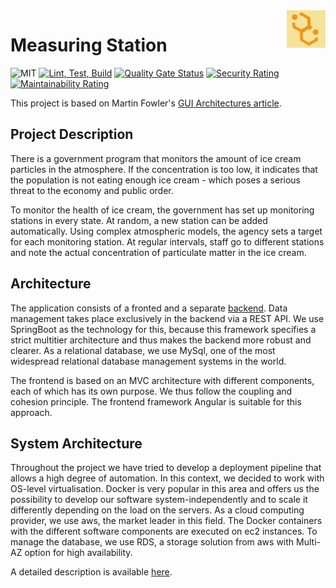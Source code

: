 <img src="https://github.com/jannikr/measuring-station/blob/main/logo.png" alt="Ice Logo" title="Logo" align="right" height="60" />

# Measuring Station

![MIT](https://img.shields.io/badge/license-MIT-blue.svg)
[![Lint, Test, Build](https://github.com/jannikr/measuring-station/actions/workflows/node.js.yml/badge.svg)](https://github.com/jannikr/measuring-station/actions/workflows/node.js.yml)
[![Quality Gate Status](https://sonarcloud.io/api/project_badges/measure?project=jannikr_measuring-station&metric=alert_status)](https://sonarcloud.io/summary/new_code?id=jannikr_measuring-station)
[![Security Rating](https://sonarcloud.io/api/project_badges/measure?project=jannikr_measuring-station&metric=security_rating)](https://sonarcloud.io/summary/new_code?id=jannikr_measuring-station)
[![Maintainability Rating](https://sonarcloud.io/api/project_badges/measure?project=jannikr_measuring-station&metric=sqale_rating)](https://sonarcloud.io/summary/new_code?id=jannikr_measuring-station)

This project is based on Martin Fowler's [GUI Architectures article](https://martinfowler.com/eaaDev/uiArchs.html).

## Project Description

There is a government program that monitors the amount of ice cream particles in the atmosphere. If the concentration is too low, it indicates that the population is not eating enough ice cream - which poses a serious threat to the economy and public order.

To monitor the health of ice cream, the government has set up monitoring stations in every state. At random, a new station can be added automatically. Using complex atmospheric models, the agency sets a target for each monitoring station. At regular intervals, staff go to different stations and note the actual concentration of particulate matter in the ice cream.


## Architecture

The application consists of a fronted and a separate [backend](https://github.com/maximilianmilz/measuring-station-backend "Measuring Station Backend"). Data management takes place exclusively in the backend via a REST API. We use SpringBoot as the technology for this, because this framework specifies a strict multitier architecture and thus makes the backend more robust and clearer. As a relational database, we use MySql, one of the most widespread relational database management systems in the world.

The frontend is based on an MVC architecture with different components, each of which has its own purpose. We thus follow the coupling and cohesion principle. The frontend framework Angular is suitable for this approach.

## System Architecture

Throughout the project we have tried to develop a deployment pipeline that allows a high degree of automation. In this context, we decided to work with OS-level virtualisation. Docker is very popular in this area and offers us the possibility to develop our software system-independently and to scale it differently depending on the load on the servers. As a cloud computing provider, we use aws, the market leader in this field. The Docker containers with the different software components are executed on ec2 instances. To manage the database, we use RDS, a storage solution from aws with Multi-AZ option for high availability.

A detailed description is available [here](SYSTEM-ARCHITECTURE.md).


